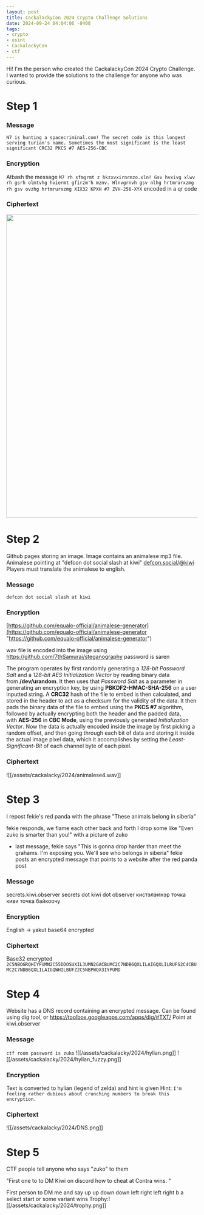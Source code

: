 ```yaml
---
layout: post
title: CackalackyCon 2024 Crypto Challenge Solutions
date: 2024-09-24 04:04:06 -0400
tags: 
- crypto
- osint
- CackalackyCon
- ctf
---
```


Hi! I'm the person who created the CackalackyCon 2024 Crypto Challenge. I wanted to provide the solutions to the challenge for anyone who was curious.

# Step 1

### Message
`N7 is hunting a spacecriminal.com! The secret code is this longest serving turian's name. Sometimes the most significant is the least significant CRC32 PKCS #7 AES-256-CBC`
### Encryption
Atbash the message 
`M7 rh sfmgrmt z hkzxvxirnrmzo.xln! Gsv hvxivg xlwv rh gsrh olmtvhg hviermt gfirzm'h mznv. Hlnvgrnvh gsv nlhg hrtmrurxzmg rh gsv ovzhg hrtmrurxzmg XIX32 KPXH #7 ZVH-256-XYX`
encoded in a qr code
### Ciphertext
<img src="/assets/cackalacky/2024/step1.png" width="800px">

# Step 2
Github pages storing an image. Image contains an animalese mp3 file.
Animalese pointing at "defcon dot social slash at kiwi"
[defcon.social/@kiwi](https://defcon.social/@kiwi "https://defcon.social/@kiwi")
Players must translate the animalese to english. 
### Message
`defcon dot social slash at kiwi`
### Encryption
[https://github.com/equalo-official/animalese-generator](https://github.com/equalo-official/animalese-generator "https://github.com/equalo-official/animalese-generator")

wav file is encoded into the image using https://github.com/7thSamurai/steganography 
password is saren


The program operates by first randomly generating a _128-bit Password Salt_ and a _128-bit AES Initialization Vector_ by reading binary data from **/dev/urandom**. It then uses that _Password Salt_ as a parameter in generating an encryption key, by using **PBKDF2-HMAC-SHA-256** on a user inputted string. A **CRC32** hash of the file to embed is then calculated, and stored in the header to act as a checksum for the validity of the data. It then pads the binary data of the file to embed using the **PKCS #7** algorithm, followed by actually encrypting both the header and the padded data, with **AES-256** in **CBC Mode**, using the previously generated _Initialization Vector_. Now the data is actually encoded inside the image by first picking a random offset, and then going through each bit of data and storing it inside the actual image pixel data, which it accomplishes by setting the _Least-Significant-Bit_ of each channel byte of each pixel.
### Ciphertext

![[/assets/cackalacky/2024/animalese4.wav]]
# Step 3
I repost fekie's red panda with the phrase "These animals belong in siberia"

fekie responds, we flame each other back and forth 
I drop some like "Even zuko is smarter than you!" with a picture of zuko
- last message, fekie says "This is gonna drop harder than meet the grahams. I'm exposing you. We'll see who belongs in siberia"
	fekie posts an encrypted message that points to a website after the red panda post
### Message
secrets.kiwi.observer
secrets dot kiwi dot observer
кистэлэҥнэр точка киви точка байкоочу
### Encryption
English -> yakut
base64 encrypted
### Ciphertext
Base32 encrypted
`2C5NBOGRQHIYFUMN2C55DDOSUXIL3UMN2GACBUMC2C7NDB6QXLILAIGQXLILRUFS2C4CBUMC2C7NDB6QXLILAIGQWHILBUFZ2C5NBPWQX3IYPUMD`
# Step 4
Website has a DNS record containing an encrypted message.
Can be found using dig tool, or https://toolbox.googleapps.com/apps/dig/#TXT/ 
Point at kiwi.observer
### Message

`ctf room password is zuko`
![[/assets/cackalacky/2024/hylian.png]]
![[/assets/cackalacky/2024/hylian_fuzzy.png]]
### Encryption
Text is converted to hylian (legend of zelda) and hint is given
Hint: `I'm feeling rather dubious about crunching numbers to break this encryption.`
### Ciphertext
![[/assets/cackalacky/2024/DNS.png]]
# Step 5
CTF people tell anyone who says "zuko" to them 

"First one to to DM Kiwi on discord how to cheat at Contra wins. "

First person to DM me and say
up up down down left right left right b a select start
or some variant wins
Trophy:![[/assets/cackalacky/2024/trophy.png]]